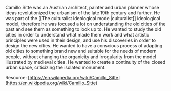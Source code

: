 ---
---

Camillo Sitte was an Austrian architect, painter and urban planner whose ideas revolutionized the urbanism of the late 19th century and further. He was part of the [[The culturalist ideological model|culturalist]] ideological model, therefore he was focused a lot on understanding the old cities of the past and see them as something to look up to. He wanted to study the old cities in order to understand what made them work and what artistic principles were used in their design, and use his discoveries in order to design the new cities. He wanted to have a conscious process of adapting old cities to something brand new and suitable for the needs of modern people, without changing the organicity and irregularity from the model illustrated by medieval cities. He wanted to create a continuity of the closed urban space, criticizing the isolated monument. 

Resource: [https://en.wikipedia.org/wiki/Camillo_Sitte](https://en.wikipedia.org/wiki/Camillo_Sitte)